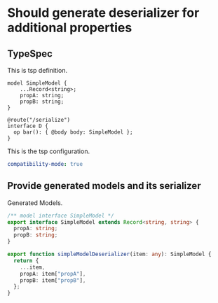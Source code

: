 # Should generate deserializer for additional properties

## TypeSpec

This is tsp definition.

```tsp
model SimpleModel {
    ...Record<string>;
    propA: string;
    propB: string;
}

@route("/serialize")
interface D {
  op bar(): { @body body: SimpleModel };
}
```

This is the tsp configuration.

```yaml
compatibility-mode: true
```

## Provide generated models and its serializer

Generated Models.

```ts models
/** model interface SimpleModel */
export interface SimpleModel extends Record<string, string> {
  propA: string;
  propB: string;
}

export function simpleModelDeserializer(item: any): SimpleModel {
  return {
    ...item,
    propA: item["propA"],
    propB: item["propB"],
  };
}
```
